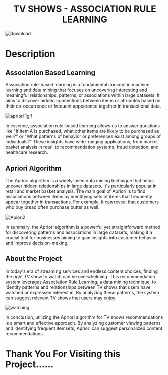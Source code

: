 
<h1 align="center">TV SHOWS - ASSOCIATION RULE LEARNING</h1>

  ![download](https://github.com/Arunkumar282/TV_Shows_Association_Rule_Learning/assets/100655631/acdf7f22-0e5d-4083-9d9c-a4a741d8f96b)


<h1>Description</h1>

<h2>Association Based Learning</h2>

<p>Association rule-based learning is a fundamental concept in machine learning and data mining that focuses on uncovering interesting and meaningful relationships, patterns, or associations within large datasets. It aims to discover hidden connections between items or attributes based on their co-occurrence or frequent appearance together in transactional data.

![apriori 1gif](https://github.com/Arunkumar282/TV_Shows_Association_Rule_Learning/assets/100655631/d01a29db-58a7-4f30-939c-101bad178ccb)

In essence, association rule-based learning allows us to answer questions like "If item A is purchased, what other items are likely to be purchased as well?" or "What patterns of behavior or preferences exist among groups of individuals?" These insights have wide-ranging applications, from market basket analysis in retail to recommendation systems, fraud detection, and healthcare research.
</p>

<h2>Apriori Algorithm</h2>

<p>
The Apriori algorithm is a widely-used data mining technique that helps uncover hidden relationships in large datasets. It's particularly popular in retail and market basket analysis. The main goal of Apriori is to find associations between items by identifying sets of items that frequently appear together in transactions. For example, it can reveal that customers who buy bread often purchase butter as well. 
  
![Apiori2](https://github.com/Arunkumar282/TV_Shows_Association_Rule_Learning/assets/100655631/62c6f121-a04a-4429-88f8-4c06b9818d7b)


In summary, the Apriori algorithm is a powerful yet straightforward method for discovering patterns and associations in large datasets, making it a crucial tool for businesses aiming to gain insights into customer behavior and improve decision-making.
</p>

<h2>About the Project</h2>
<P>
In today's era of streaming services and endless content choices, finding the right TV show to watch can be overwhelming. This recommendation system leverages Association Rule Learning, a data mining technique, to identify patterns and relationships between TV shows that users have watched or expressed interest in. By analyzing these patterns, the system can suggest relevant TV shows that users may enjoy.
  
![watching](https://github.com/Arunkumar282/TV_Shows_Association_Rule_Learning/assets/100655631/f22de4af-8d98-4122-86af-a4cdf31695df)

In conclusion, utilizing the Apriori algorithm for TV shows recommendations is a smart and effective approach. By analyzing customer viewing patterns and identifying frequent itemsets, Apriori can suggest personalized content recommendations.
</P>

<h1>Thank You For Visiting this Project......</h1>

